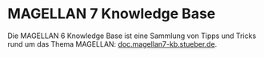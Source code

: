 # MAGELLAN 7 Knowledge Base

Die MAGELLAN 6 Knowledge Base ist eine Sammlung von Tipps und Tricks rund um das Thema MAGELLAN: [doc.magellan7-kb.stueber.de](https://doc.magellan7-kb.stueber.de).